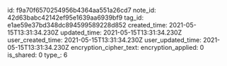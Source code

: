 id: f9a70f6570254956b4364aa551a26cd7
note_id: 42d63babc42142ef95e1639aa6939bf9
tag_id: e1ae59e37bd348dc894599589228d852
created_time: 2021-05-15T13:31:34.230Z
updated_time: 2021-05-15T13:31:34.230Z
user_created_time: 2021-05-15T13:31:34.230Z
user_updated_time: 2021-05-15T13:31:34.230Z
encryption_cipher_text: 
encryption_applied: 0
is_shared: 0
type_: 6
